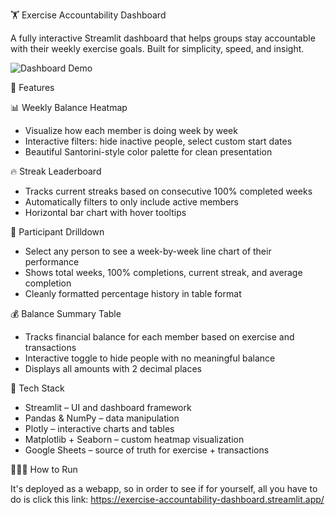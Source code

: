 🏋️ Exercise Accountability Dashboard

A fully interactive Streamlit dashboard that helps groups stay accountable with their weekly exercise goals. Built for simplicity, speed, and insight.

![Dashboard Demo](dashboard_gif.gif)

🚀 Features

📊 Weekly Balance Heatmap
- Visualize how each member is doing week by week
- Interactive filters: hide inactive people, select custom start dates
- Beautiful Santorini-style color palette for clean presentation

🔥 Streak Leaderboard
- Tracks current streaks based on consecutive 100% completed weeks
- Automatically filters to only include active members
- Horizontal bar chart with hover tooltips

🔎 Participant Drilldown
- Select any person to see a week-by-week line chart of their performance
- Shows total weeks, 100% completions, current streak, and average completion
- Cleanly formatted percentage history in table format

💰 Balance Summary Table
- Tracks financial balance for each member based on exercise and transactions
- Interactive toggle to hide people with no meaningful balance
- Displays all amounts with 2 decimal places

🧩 Tech Stack
- Streamlit – UI and dashboard framework
- Pandas & NumPy – data manipulation
- Plotly – interactive charts and tables
- Matplotlib + Seaborn – custom heatmap visualization
- Google Sheets – source of truth for exercise + transactions

🏃‍♂️‍➡️ How to Run

It's deployed as a webapp, so in order to see if for yourself, all you have to do is click this link: https://exercise-accountability-dashboard.streamlit.app/
